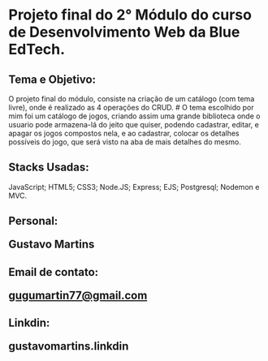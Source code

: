 # Projeto final do 2° Módulo do curso de Desenvolvimento Web da Blue EdTech.
## Tema e Objetivo: 
<p>O projeto final do módulo, consiste na criação de um catálogo (com tema livre), onde é realizado as 4 operações do CRUD.
# O tema escolhido por mim foi um catálogo de jogos, criando assim uma grande biblioteca onde o usuario pode armazena-lá do jeito que quiser, podendo cadastrar, editar, e apagar os jogos compostos nela, e ao cadastrar, colocar os detalhes possíveis do jogo, que será visto na aba de mais detalhes do mesmo.
</p>

## Stacks Usadas: 
<p> 
JavaScript; HTML5; CSS3; Node.JS; Express; EJS; Postgresql; Nodemon e MVC.
</p>

## Personal: <p>Gustavo Martins </p>

## Email de contato: <p> <a href = "mailto:gugumartin77@gmail.com"> gugumartin77@gmail.com</a></p>

## Linkdin: <p><a>gustavomartins.linkdin</a></p>